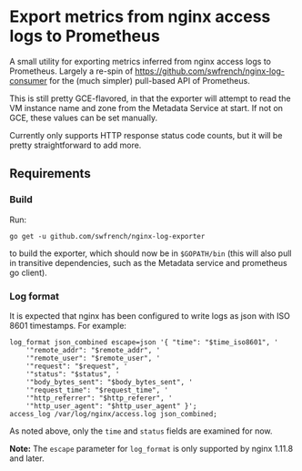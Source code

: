 # Export metrics from nginx access logs to Prometheus

A small utility for exporting metrics inferred from nginx access logs to
Prometheus. Largely a re-spin of https://github.com/swfrench/nginx-log-consumer
for the (much simpler) pull-based API of Prometheus.

This is still pretty GCE-flavored, in that the exporter will attempt to read
the VM instance name and zone from the Metadata Service at start. If not on
GCE, these values can be set manually.

Currently only supports HTTP response status code counts, but it will be pretty
straightforward to add more.

## Requirements

### Build

Run:

    go get -u github.com/swfrench/nginx-log-exporter

to build the exporter, which should now be in `$GOPATH/bin` (this will also
pull in transitive dependencies, such as the Metadata service and prometheus go
client).

### Log format

It is expected that nginx has been configured to write logs as json with ISO
8601 timestamps. For example:

    log_format json_combined escape=json '{ "time": "$time_iso8601", '
        '"remote_addr": "$remote_addr", '
        '"remote_user": "$remote_user", '
        '"request": "$request", '
        '"status": "$status", '
        '"body_bytes_sent": "$body_bytes_sent", '
        '"request_time": "$request_time", '
        '"http_referrer": "$http_referer", '
        '"http_user_agent": "$http_user_agent" }';
    access_log /var/log/nginx/access.log json_combined;

As noted above, only the `time` and `status` fields are examined for now.

**Note:** The `escape` parameter for `log_format` is only supported by nginx
1.11.8 and later.
